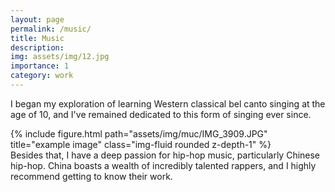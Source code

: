 ```yaml
---
layout: page
permalink: /music/
title: Music
description:
img: assets/img/12.jpg
importance: 1
category: work
---
```



I began my exploration of learning Western classical bel canto singing at the age of 10, and I've remained dedicated to this form of singing ever since.


<div class="row">
    <div class="col-sm mt-3 mt-md-0">
        {% include figure.html path="assets/img/muc/IMG_3909.JPG" title="example image" class="img-fluid rounded z-depth-1" %}
    </div>
</div>
<div class="caption">
     
</div>
Besides that, I have a deep passion for hip-hop music, particularly Chinese hip-hop. China boasts a wealth of incredibly talented rappers, and I highly recommend getting to know their work.
